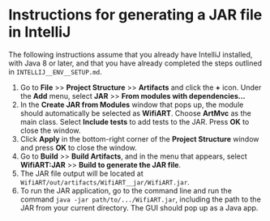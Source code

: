 # Instructions for generating a JAR file in IntelliJ

The following instructions assume that you already have IntelliJ installed, with Java 8 or later, and that you have already completed the steps outlined in `INTELLIJ__ENV__SETUP.md`.

1. Go to __File__ >> __Project Structure__ >> __Artifacts__ and click the __+__ icon. Under the __Add__ menu, select __JAR__ >> __From modules with dependencies...__
2. In the __Create JAR from Modules__ window that pops up, the module should automatically be selected as __WifiART__. Choose __ArtMvc__ as the main class. Select __Include tests__ to add tests to the JAR. Press __OK__ to close the window.
3. Click __Apply__ in the bottom-right corner of the __Project Structure__ window and press __OK__ to close the window.
4. Go to __Build__ >> __Build Artifacts__, and in the menu that appears, select __WifiART:JAR__ >> __Build to generate the JAR file__.
5. The JAR file output will be located at `WifiART/out/artifacts/WifiART__jar/WifiART.jar`.
6. To run the JAR application, go to the command line and run the command `java -jar path/to/.../WifiART.jar`, including the path to the JAR from your current directory. The GUI should pop up as a Java app.
